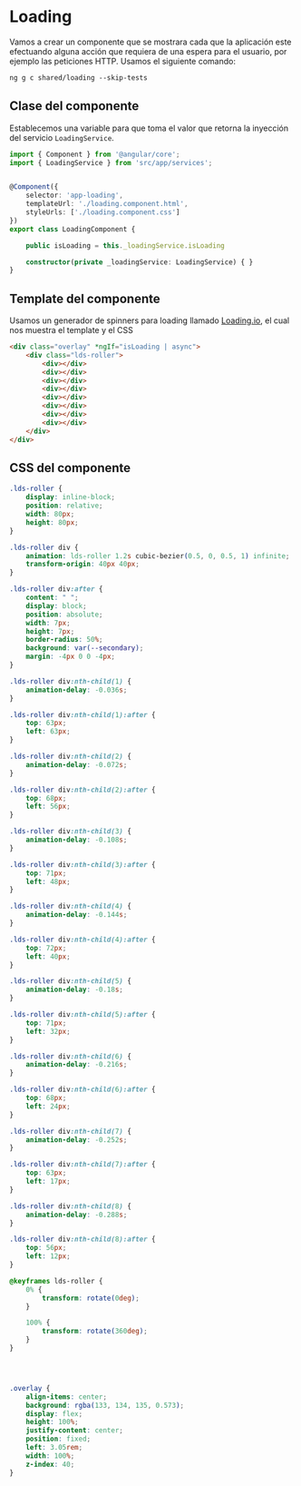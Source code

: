 # Loading

Vamos a crear un componente que se mostrara cada que la aplicación este efectuando alguna acción que requiera de una espera para el usuario, por ejemplo las peticiones HTTP. Usamos el siguiente comando:

```txt
ng g c shared/loading --skip-tests
```

## Clase del componente

Establecemos una variable para que toma el valor que retorna la inyección del servicio `LoadingService`.

```ts
import { Component } from '@angular/core';
import { LoadingService } from 'src/app/services';


@Component({
    selector: 'app-loading',
    templateUrl: './loading.component.html',
    styleUrls: ['./loading.component.css']
})
export class LoadingComponent {

    public isLoading = this._loadingService.isLoading

    constructor(private _loadingService: LoadingService) { }
}
```

## Template del componente

Usamos un generador de spinners para loading llamado [Loading.io](https://loading.io), el cual nos muestra el template y el CSS

```html
<div class="overlay" *ngIf="isLoading | async">
    <div class="lds-roller">
        <div></div>
        <div></div>
        <div></div>
        <div></div>
        <div></div>
        <div></div>
        <div></div>
        <div></div>
    </div>
</div>
```

## CSS del componente

```css
.lds-roller {
    display: inline-block;
    position: relative;
    width: 80px;
    height: 80px;
}

.lds-roller div {
    animation: lds-roller 1.2s cubic-bezier(0.5, 0, 0.5, 1) infinite;
    transform-origin: 40px 40px;
}

.lds-roller div:after {
    content: " ";
    display: block;
    position: absolute;
    width: 7px;
    height: 7px;
    border-radius: 50%;
    background: var(--secondary);
    margin: -4px 0 0 -4px;
}

.lds-roller div:nth-child(1) {
    animation-delay: -0.036s;
}

.lds-roller div:nth-child(1):after {
    top: 63px;
    left: 63px;
}

.lds-roller div:nth-child(2) {
    animation-delay: -0.072s;
}

.lds-roller div:nth-child(2):after {
    top: 68px;
    left: 56px;
}

.lds-roller div:nth-child(3) {
    animation-delay: -0.108s;
}

.lds-roller div:nth-child(3):after {
    top: 71px;
    left: 48px;
}

.lds-roller div:nth-child(4) {
    animation-delay: -0.144s;
}

.lds-roller div:nth-child(4):after {
    top: 72px;
    left: 40px;
}

.lds-roller div:nth-child(5) {
    animation-delay: -0.18s;
}

.lds-roller div:nth-child(5):after {
    top: 71px;
    left: 32px;
}

.lds-roller div:nth-child(6) {
    animation-delay: -0.216s;
}

.lds-roller div:nth-child(6):after {
    top: 68px;
    left: 24px;
}

.lds-roller div:nth-child(7) {
    animation-delay: -0.252s;
}

.lds-roller div:nth-child(7):after {
    top: 63px;
    left: 17px;
}

.lds-roller div:nth-child(8) {
    animation-delay: -0.288s;
}

.lds-roller div:nth-child(8):after {
    top: 56px;
    left: 12px;
}

@keyframes lds-roller {
    0% {
        transform: rotate(0deg);
    }

    100% {
        transform: rotate(360deg);
    }
}




.overlay {
    align-items: center;
    background: rgba(133, 134, 135, 0.573);
    display: flex;
    height: 100%;
    justify-content: center;
    position: fixed;
    left: 3.05rem;
    width: 100%;
    z-index: 40;
}
```
